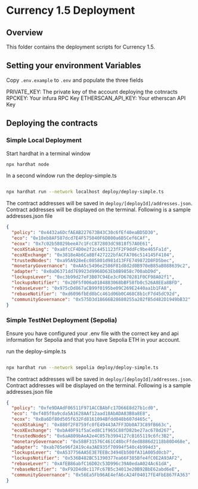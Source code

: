 # Currency 1.5 Deployment

## Overview

This folder contains the deployment scripts for Currency 1.5.

## Setting your environment Variables

Copy `.env.example` to `.env` and populate the three fields

PRIVATE_KEY: The private key of the account deploying the cotnracts
RPCKEY: Your infura RPC Key
ETHERSCAN_API_KEY: Your etherscan API Key

## Deploying the contracts

### Simple Local Deployment

Start hardhat in a terminal window

```bash
npx hardhat node
```

In a second window run the deploy-simple.ts

```bash

npx hardhat run --network localhost deploy/deploy-simple.ts

```

The contract addresses will be saved in `deploy/[deployId]/addresses.json`. Contract addresses will be displayed on the terminal.
Following is a sample addresses.json file

```JSON
{
  "policy": "0x4432a6DcfAEAB227673B43C30c6fEf40eaBD5D30",
  "eco": "0x18eb8AF587dcd7E4F575040F6D800a6B5Cef6CAf",
  "ecox": "0x7c02b58029beeA7c1FcC872803dC9818f57A0E61",
  "ecoXStaking": "0xa8fcCF4D0e2f2c4451123fF2F9ddFc9be465Fa1d",
  "ecoXExchange": "0x3818eAb6Ca8Bf427222bfACFA706c514145F4104",
  "trustedNodes": "0xa95A928eEc085801d981d13FFE749872D8FD5bec",
  "monetaryGovernance": "0xAA5c5496e2586F81d8d2d0B970eB85aB088639c2",
  "adapter": "0x0aD6371dd7E9923d9968D63Eb8B9858c700abD9d",
  "lockupsLever": "0xc3b99d27eF3B07C94Ee3cFD670281F0CF98A02f1",
  "lockupsNotifier": "0x20F5f006a0184883068bBF58fb0c526A8EEa8BFD",
  "rebaseLever": "0x975cDd867aCB99f0195be09C269E2440aa1b1FA8",
  "rebaseNotifier": "0xd6096fbEd8bCc461d06b0C468C8b1cF7d45dC92d",
  "communityGovernance": "0x575D3d18666B28680255a202fB5d482D1949bB32"
}
```

### Simple TestNet Deployment (Sepolia)

Ensure you have configured your .env file with the correct key and api information for Sepolia and that you have Sepolia ETH in your account.

run the deploy-simple.ts

```bash

npx hardhat run --network sepolia deploy/deploy-simple.ts

```

The contract addresses will be saved in `deploy/[deployId]/addresses.json`. Contract addresses will be displayed on the terminal.
Following is a sample addresses.json file

```JSON
{
  "policy": "0xfe9DAAdF06511F971ACCBAbFc17D66E8d27b1cd0",
  "eco": "0xf405f0a9cda5A1628AAf12aad18AbADA83B8a8E8",
  "ecox": "0xBa6Df80d505f632Fd8161094Bfdd048b607d465c",
  "ecoXStaking": "0x880f2F8759fc0fE49443A7FF3Db0A73C89fB663c",
  "ecoXExchange": "0xbA40F91f5aCed8C1f965C88fD82be27ac678d267",
  "trustedNodes": "0x6aA809bAeA2e4C057b3994127cB165119c6fc3B2",
  "monetaryGovernance": "0x588F31576C461C48bcFfded8886d2118b80D468e",
  "adapter": "0xab705e96f2A19c4a3AE935f70994f540c4b994d3",
  "lockupsLever": "0xA537756AA5E3E7EEBc3494Eb500fA31A005d0cb7",
  "lockupsNotifier": "0x536B482BC51390377ea66F385Bfe4fC0E2A93AF2",
  "rebaseLever": "0xAfEB86abfC16D02c53D996c39A0edaA024Ac61dA",
  "rebaseNotifier": "0xF92D4d8c117Fc67B5c34013e20B92BbE62abd6eE",
  "communityGovernance": "0x56Ea5Fb96AE4efA6cA24F04017fE4FbE867FA363"
}
```
